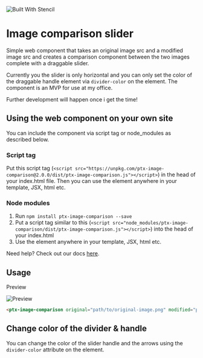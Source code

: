 ![Built With Stencil](https://img.shields.io/badge/-Built%20With%20Stencil-16161d.svg?logo=data%3Aimage%2Fsvg%2Bxml%3Bbase64%2CPD94bWwgdmVyc2lvbj0iMS4wIiBlbmNvZGluZz0idXRmLTgiPz4KPCEtLSBHZW5lcmF0b3I6IEFkb2JlIElsbHVzdHJhdG9yIDE5LjIuMSwgU1ZHIEV4cG9ydCBQbHVnLUluIC4gU1ZHIFZlcnNpb246IDYuMDAgQnVpbGQgMCkgIC0tPgo8c3ZnIHZlcnNpb249IjEuMSIgaWQ9IkxheWVyXzEiIHhtbG5zPSJodHRwOi8vd3d3LnczLm9yZy8yMDAwL3N2ZyIgeG1sbnM6eGxpbms9Imh0dHA6Ly93d3cudzMub3JnLzE5OTkveGxpbmsiIHg9IjBweCIgeT0iMHB4IgoJIHZpZXdCb3g9IjAgMCA1MTIgNTEyIiBzdHlsZT0iZW5hYmxlLWJhY2tncm91bmQ6bmV3IDAgMCA1MTIgNTEyOyIgeG1sOnNwYWNlPSJwcmVzZXJ2ZSI%2BCjxzdHlsZSB0eXBlPSJ0ZXh0L2NzcyI%2BCgkuc3Qwe2ZpbGw6I0ZGRkZGRjt9Cjwvc3R5bGU%2BCjxwYXRoIGNsYXNzPSJzdDAiIGQ9Ik00MjQuNywzNzMuOWMwLDM3LjYtNTUuMSw2OC42LTkyLjcsNjguNkgxODAuNGMtMzcuOSwwLTkyLjctMzAuNy05Mi43LTY4LjZ2LTMuNmgzMzYuOVYzNzMuOXoiLz4KPHBhdGggY2xhc3M9InN0MCIgZD0iTTQyNC43LDI5Mi4xSDE4MC40Yy0zNy42LDAtOTIuNy0zMS05Mi43LTY4LjZ2LTMuNkgzMzJjMzcuNiwwLDkyLjcsMzEsOTIuNyw2OC42VjI5Mi4xeiIvPgo8cGF0aCBjbGFzcz0ic3QwIiBkPSJNNDI0LjcsMTQxLjdIODcuN3YtMy42YzAtMzcuNiw1NC44LTY4LjYsOTIuNy02OC42SDMzMmMzNy45LDAsOTIuNywzMC43LDkyLjcsNjguNlYxNDEuN3oiLz4KPC9zdmc%2BCg%3D%3D&colorA=16161d&style=flat-square)

# Image comparison slider

Simple web component that takes an original image src and a modified image src and creates a comparison component between the two images complete with a draggable slider.

Currently you the slider is only horizontal and you can only set the color of the draggable handle element via `divider-color` on the element.
The component is an MVP for use at my office.

Further development will happen once i get the time!


## Using the web component on your own site

You can include the component via script tag or node_modules as described below.

### Script tag

Put this script tag (`<script src="https://unpkg.com/ptx-image-comparison@2.0.0/dist/ptx-image-comparison.js"></script>`) in the head of your index.html file.
Then you can use the element anywhere in your template, JSX, html etc.

### Node modules

1. Run `npm install ptx-image-comparison --save`
2. Put a script tag similar to this (`<script src="node_modules/ptx-image-comparison/dist/ptx-image-comparison.js"></script>`) into the head of your index.html
3. Use the element anywhere in your template, JSX, html etc.

Need help? Check out our docs [here](https://stenciljs.com/docs/my-first-component).

## Usage

Preview

![Preview](https://media.giphy.com/media/2w4NSDd4GGmjR6K2RX/giphy.gif)

```html
<ptx-image-comparison original="path/to/original-image.png" modified="path/to/modified-image.png" divider-color="#000"></ptx-image-comparison>
```

## Change color of the divider & handle

You can change the color of the slider handle and the arrows using the `divider-color` attribute on the element.
